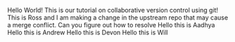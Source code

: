 Hello World! This is our tutorial on collaborative version control using git!
This is Ross and I am making a change in the upstream repo that may cause a merge conflict. Can you figure out how to resolve 
Hello this is Aadhya
Hello this is Andrew
Hello this is Devon
Hello this is Will

